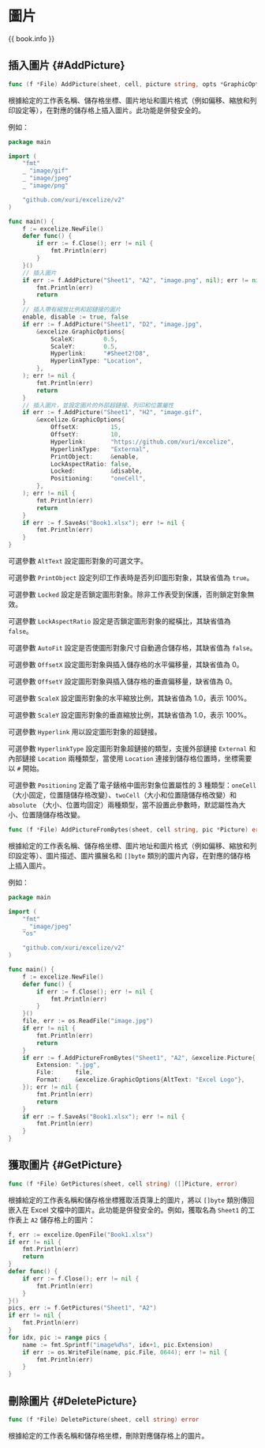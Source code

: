 # 圖片

{{ book.info }}

## 插入圖片 {#AddPicture}

```go
func (f *File) AddPicture(sheet, cell, picture string, opts *GraphicOptions) error
```

根據給定的工作表名稱、儲存格坐標、圖片地址和圖片格式（例如偏移、縮放和列印設定等），在對應的儲存格上插入圖片。此功能是併發安全的。

例如：

```go
package main

import (
    "fmt"
    _ "image/gif"
    _ "image/jpeg"
    _ "image/png"

    "github.com/xuri/excelize/v2"
)

func main() {
    f := excelize.NewFile()
    defer func() {
        if err := f.Close(); err != nil {
            fmt.Println(err)
        }
    }()
    // 插入圖片
    if err := f.AddPicture("Sheet1", "A2", "image.png", nil); err != nil {
        fmt.Println(err)
        return
    }
    // 插入帶有縮放比例和超鏈接的圖片
    enable, disable := true, false
    if err := f.AddPicture("Sheet1", "D2", "image.jpg",
        &excelize.GraphicOptions{
            ScaleX:        0.5,
            ScaleY:        0.5,
            Hyperlink:     "#Sheet2!D8",
            HyperlinkType: "Location",
        },
    ); err != nil {
        fmt.Println(err)
        return
    }
    // 插入圖片，並設定圖片的外部超鏈接、列印和位置屬性
    if err := f.AddPicture("Sheet1", "H2", "image.gif",
        &excelize.GraphicOptions{
            OffsetX:         15,
            OffsetY:         10,
            Hyperlink:       "https://github.com/xuri/excelize",
            HyperlinkType:   "External",
            PrintObject:     &enable,
            LockAspectRatio: false,
            Locked:          &disable,
            Positioning:     "oneCell",
        },
    ); err != nil {
        fmt.Println(err)
        return
    }
    if err := f.SaveAs("Book1.xlsx"); err != nil {
        fmt.Println(err)
    }
}
```

可選參數 `AltText` 設定圖形對象的可選文字。

可選參數 `PrintObject` 設定列印工作表時是否列印圖形對象，其缺省值為 `true`。

可選參數 `Locked` 設定是否鎖定圖形對象。除非工作表受到保護，否則鎖定對象無效。

可選參數 `LockAspectRatio` 設定是否鎖定圖形對象的縱橫比，其缺省值為 `false`。

可選參數 `AutoFit` 設定是否使圖形對象尺寸自動適合儲存格，其缺省值為 `false`。

可選參數 `OffsetX` 設定圖形對象與插入儲存格的水平偏移量，其缺省值為 0。

可選參數 `OffsetY` 設定圖形對象與插入儲存格的垂直偏移量，缺省值為 0。

可選參數 `ScaleX` 設定圖形對象的水平縮放比例，其缺省值為 1.0，表示 100%。

可選參數 `ScaleY` 設定圖形對象的垂直縮放比例，其缺省值為 1.0，表示 100%。

可選參數 `Hyperlink` 用以設定圖形對象的超鏈接。

可選參數 `HyperlinkType` 設定圖形對象超鏈接的類型，支援外部鏈接 `External` 和內部鏈接 `Location` 兩種類型，當使用 `Location` 連接到儲存格位置時，坐標需要以 `#` 開始。

可選參數 `Positioning` 定義了電子錶格中圖形對象位置屬性的 3 種類型：`oneCell`（大小固定，位置隨儲存格改變）、`twoCell`（大小和位置隨儲存格改變）和 `absolute` （大小、位置均固定）兩種類型，當不設置此參數時，默認屬性為大小、位置隨儲存格改變。

```go
func (f *File) AddPictureFromBytes(sheet, cell string, pic *Picture) error
```

根據給定的工作表名稱、儲存格坐標、圖片地址和圖片格式（例如偏移、縮放和列印設定等）、圖片描述、圖片擴展名和 `[]byte` 類別的圖片內容，在對應的儲存格上插入圖片。

例如：

```go
package main

import (
    "fmt"
    _ "image/jpeg"
    "os"

    "github.com/xuri/excelize/v2"
)

func main() {
    f := excelize.NewFile()
    defer func() {
        if err := f.Close(); err != nil {
            fmt.Println(err)
        }
    }()
    file, err := os.ReadFile("image.jpg")
    if err != nil {
        fmt.Println(err)
        return
    }
    if err := f.AddPictureFromBytes("Sheet1", "A2", &excelize.Picture{
        Extension: ".jpg",
        File:      file,
        Format:    &excelize.GraphicOptions{AltText: "Excel Logo"},
    }); err != nil {
        fmt.Println(err)
        return
    }
    if err := f.SaveAs("Book1.xlsx"); err != nil {
        fmt.Println(err)
    }
}
```

## 獲取圖片 {#GetPicture}

```go
func (f *File) GetPictures(sheet, cell string) ([]Picture, error)
```

根據給定的工作表名稱和儲存格坐標獲取活頁簿上的圖片，將以 `[]byte` 類別傳回嵌入在 Excel 文檔中的圖片。此功能是併發安全的。例如，獲取名為 `Sheet1` 的工作表上 `A2` 儲存格上的圖片：

```go
f, err := excelize.OpenFile("Book1.xlsx")
if err != nil {
    fmt.Println(err)
    return
}
defer func() {
    if err := f.Close(); err != nil {
        fmt.Println(err)
    }
}()
pics, err := f.GetPictures("Sheet1", "A2")
if err != nil {
    fmt.Println(err)
}
for idx, pic := range pics {
    name := fmt.Sprintf("image%d%s", idx+1, pic.Extension)
    if err := os.WriteFile(name, pic.File, 0644); err != nil {
        fmt.Println(err)
    }
}
```

## 刪除圖片 {#DeletePicture}

```go
func (f *File) DeletePicture(sheet, cell string) error
```

根據給定的工作表名稱和儲存格坐標，刪除對應儲存格上的圖片。
